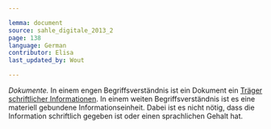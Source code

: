 ```yaml
---

lemma: document
source: sahle_digitale_2013_2
page: 138
language: German
contributor: Elisa
last_updated_by: Wout

---
```


_Dokumente._ In einem engen Begriffsverständnis ist ein Dokument ein [Träger schriftlicher Informationen](textCarrier.html). In einem weiten Begriffsverständnis ist es eine materiell gebundene Informationseinheit. Dabei ist es nicht nötig, dass die Information schriftlich gegeben ist oder einen sprachlichen Gehalt hat.
